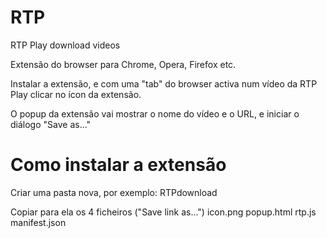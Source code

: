 # RTP
RTP Play download videos

Extensão do browser para Chrome, Opera, Firefox etc.

Instalar a extensão, e com uma "tab" do browser activa num vídeo da RTP Play clicar no ícon da extensão.

O popup da extensão vai mostrar o nome do vídeo e o URL, e iniciar o diálogo "Save as..."

# Como instalar a extensão

Criar uma pasta nova, por exemplo:
RTPdownload

Copiar para ela os 4 ficheiros ("Save link as...")
icon.png
popup.html
rtp.js
manifest.json




